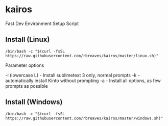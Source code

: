 # kairos
Fast Dev Environment Setup Script

## Install (Linux)

```
/bin/bash -c "$(curl -fsSL https://raw.githubusercontent.com/rbreaves/kairos/master/linux.sh)"
```

Parameter options

-l (lowercase L) - Install sublimetext 3 only, normal prompts
-k - automatically install Kinto without prompting
-a - Install all options, as few prompts as possible

## Install (Windows)

```
/bin/bash -c "$(curl -fsSL https://raw.githubusercontent.com/rbreaves/kairos/master/windows.sh)"
```
